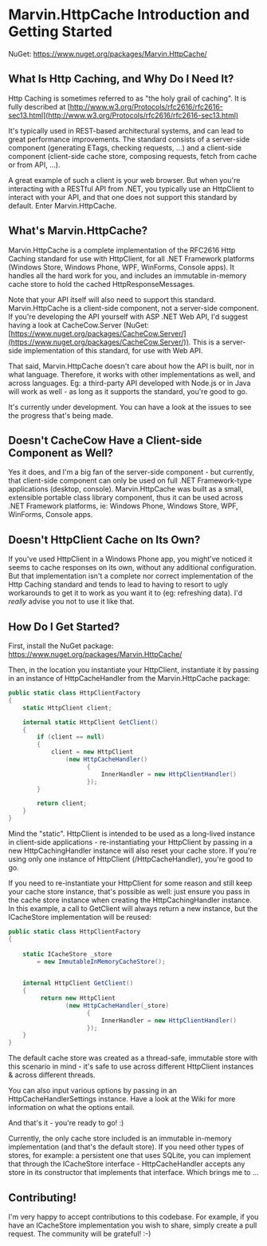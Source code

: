 # Marvin.HttpCache Introduction and Getting Started

NuGet: https://www.nuget.org/packages/Marvin.HttpCache/

## What Is Http Caching, and Why Do I Need It? ##

Http Caching is sometimes referred to as "the holy grail of caching".  It is fully described at [http://www.w3.org/Protocols/rfc2616/rfc2616-sec13.html](http://www.w3.org/Protocols/rfc2616/rfc2616-sec13.html)

It's typically used in REST-based architectural systems, and can lead to great performance improvements.  The standard consists of a server-side component (generating ETags, checking requests, …) and a client-side component (client-side cache store, composing requests, fetch from cache or from API, …).  

A great example of such a client is your web browser.  But when you're interacting with a RESTful API from .NET, you typically use an HttpClient to interact with your API, and that one does not support this standard by default.  Enter Marvin.HttpCache.

## What's Marvin.HttpCache? ##

Marvin.HttpCache is a complete implementation of the RFC2616 Http Caching standard for use with HttpClient, for all .NET Framework platforms (Windows Store, Windows Phone, WPF, WinForms, Console apps).  It handles all the hard work for you, and includes an immutable in-memory cache store to hold the cached HttpResponseMessages.  

Note that your API itself will also need to support this standard.  Marvin.HttpCache is a client-side component, not a server-side component.   If you're developing the API yourself with ASP .NET Web API, I'd suggest having a look at CacheCow.Server (NuGet: [https://www.nuget.org/packages/CacheCow.Server/](https://www.nuget.org/packages/CacheCow.Server/)).  This is a server-side implementation of this standard, for use with Web API.  

That said, Marvin.HttpCache doesn't care about how the API is built, nor in what language.  Therefore, it works with other implementations as well, and across languages.  Eg: a third-party API developed with Node.js or in Java will work as well - as long as it supports the standard, you're good to go.

It's currently under development.  You can have a look at the issues to see the progress that's being made.

## Doesn't CacheCow Have a Client-side Component as Well? ##

Yes it does, and I'm a big fan of the server-side component - but currently, that client-side component can only be used on full .NET Framework-type applications (desktop, console).  Marvin.HttpCache was built as a small, extensible portable class library component, thus it can be used across .NET Framework platforms, ie: Windows Phone, Windows Store, WPF, WinForms, Console apps.  

## Doesn't HttpClient Cache on Its Own? ##

If you've used HttpClient in a Windows Phone app, you might've noticed it seems to cache responses on its own, without any additional configuration.  But that implementation isn't a complete nor correct implementation of the Http Caching standard and tends to lead to having to resort to ugly workarounds to get it to work as you want it to (eg: refreshing data).  I'd *really* advise you not to use it like that. 

## How Do I Get Started? ##

First, install the NuGet package: https://www.nuget.org/packages/Marvin.HttpCache/

Then, in the location you instantiate your HttpClient, instantiate it by passing in an instance of HttpCacheHandler from the Marvin.HttpCache package:

```csharp
public static class HttpClientFactory
{
    static HttpClient client;

    internal static HttpClient GetClient()
    {
        if (client == null)
        {
            client = new HttpClient
                (new HttpCacheHandler()
                      {
                          InnerHandler = new HttpClientHandler()
                      });
        }

        return client;
    }
}
```

Mind the "static".  HttpClient is intended to be used as a long-lived instance in client-side applications - re-instantiating your HttpClient by passing in a new HttpCachingHandler instance will also reset your cache store.  If you're using only one instance of HttpClient (/HttpCacheHandler), you're good to go.    

If you need to re-instantiate your HttpClient for some reason and still keep your cache store instance, that's possible as well: just ensure you pass in the cache store instance when creating the HttpCachingHandler instance.  In this example, a call to GetClient will always return a new instance, but the ICacheStore implementation will be reused:

```csharp
public static class HttpClientFactory
{
   
    static ICacheStore _store
        = new ImmutableInMemoryCacheStore();

    
    internal HttpClient GetClient()
    {
         return new HttpClient
                (new HttpCacheHandler(_store)
                      {
                          InnerHandler = new HttpClientHandler()
                      });          
    }
}
```


The default cache store was created as a thread-safe, immutable store with this scenario in mind - it's safe to use across different HttpClient instances & across different threads.

You can also input various options by passing in an HttpCacheHandlerSettings instance.  Have a look at the Wiki for more information on what the options entail.


And that's it - you're ready to go! :)

Currently, the only cache store included is an immutable in-memory implementation (and that's the default store).  If you need other types of stores, for example: a persistent one that uses SQLite, you can implement that through the ICacheStore interface - HttpCacheHandler accepts any store in its constructor that implements that interface.  Which brings me to …

## Contributing! ##

I'm very happy to accept contributions to this codebase.  For example, if you have an ICacheStore implementation you wish to share, simply create a pull request.  The community will be grateful! :-)

